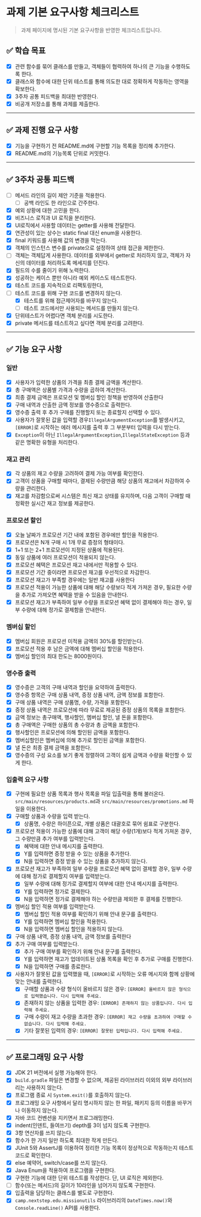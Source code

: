 # 과제 기본 요구사항 체크리스트
> 과제 페이지에 명시된 기본 요구사항을 반영한 체크리스트입니다.

## ✅ 학습 목표

- [x]  관련 함수를 묶어 클래스를 만들고, 객체들이 협력하여 하나의 큰 기능을 수행하도록 한다.
- [x]  클래스와 함수에 대한 단위 테스트를 통해 의도한 대로 정확하게 작동하는 영역을 확보한다.
- [x]  3주차 공통 피드백을 최대한 반영한다.
- [x]  비공개 저장소를 통해 과제를 제출한다.

---

## ✅ 과제 진행 요구 사항

- [x]  기능을 구현하기 전 README.md에 구현할 기능 목록을 정리해 추가한다.
- [x]  README.md의 기능목록 단위로 커밋한다.

---

## ✅ 3주차 공통 피드백

- [ ]  메서드 라인의 길이 제안 기준을 적용한다.
    - [ ]  공백 라인도 한 라인으로 간주한다.
- [x]  예외 상황에 대한 고민을 한다.
- [x]  비즈니스 로직과 UI 로직을 분리한다.
- [x]  UI로직에서 사용할 데이터는 getter를 사용해 전달한다.
- [x]  연관성이 있는 상수는 static final 대신 enum을 사용한다.
- [x]  final 키워드를 사용해 값의 변경을 막는다.
- [x]  객체의 인스턴스 변수를 private으로 설정하여 상태 접근을 제한한다.
- [ ]  객체는 객체답게 사용한다. 데이터를 외부에서 getter로 처리하지 않고, 객체가 자신의 데이터를 처리하도록 메세지를 던진다.
- [x]  필드의 수를 줄이기 위해 노력한다.
- [x]  성공하는 케이스 뿐만 아니라 예외 케이스도 테스트한다.
- [x]  테스트 코드를 지속적으로 리팩토링한다,
- [ ]  테스트 코드를 위해 구현 코드를 변경하지 않는다.
    - [x]  테스트를 위해 접근제어자를 바꾸지 않는다.
    - [ ]  테스트 코드에서만 사용되는 메서드를 만들지 않는다.
- [x]  단위테스트가 어렵다면 객체 분리를 시도한다.
- [x]  private 메서드를 테스트하고 싶다면 객체 분리를 고려한다.

---

## ✅ 기능 요구 사항

### 일반

- [x]  사용자가 입력한 상품의 가격을 최종 결제 금액을 계산한다.
- [x]  총 구매액은 상품별 가격과 수량을 곱하여 계산한다.
- [x]  최종 결제 금액은 프로모션 및 멤버십 할인 정책을 반영하여 산출한다
- [x]  구매 내역과 산출한 금액 정보를 영수증으로 출력한다.
- [x]  영수증 출력 후 추가 구매를 진행할지 또는 종료할지 선택할 수 있다.
- [x]  사용자가 잘못된 값을 입력할 경우`IllegalArgumentException`를 발생시키고, `[ERROR]`로 시작하는 에러 메시지를 출력 후 그 부분부터 입력을 다시 받는다.
- [x]  `Exception`이 아닌 `IllegalArgumentException`,`IllegalStateException` 등과 같은 명확한 유형을 처리한다.

### 재고 관리

- [x]  각 상품의 재고 수량을 고려하여 결제 가능 여부를 확인한다.
- [x]  고객이 상품을 구매할 때마다, 결제된 수량만큼 해당 상품의 재고에서 차감하여 수량을 관리한다.
- [x]  재고를 차감함으로써 시스템은 최신 재고 상태를 유지하며, 다음 고객이 구매할 때 정확한 실시간 재고 정보를 제공한다.

### 프로모션 할인

- [x]  오늘 날짜가 프로모션 기간 내에 포함된 경우에만 할인을 적용한다.
- [x]  프로모션은 N개 구매 시 1개 무료 증정의 형태이다.
- [x]  1+1 또는 2+1 프로모션이 지정된 상품에 적용된다.
- [x]  동일 상품에 여러 프로모션이 적용되지 않는다.
- [x]  프로모션 혜택은 프로모션 재고 내에서만 적용할 수 있다.
- [x]  프로모션 기간 중이라면 프로모션 재고를 우선적으로 차감한다.
- [x]  프로모션 재고가 부족할 경우에는 일반 재고를 사용한다
- [x]  프로모션 적용이 가능한 상품에 대해 해당 수량보다 적게 가져온 경우, 필요한 수량을 추가로 가져오면 혜택을 받을 수 있음을 안내한다.
- [x]  프로모션 재고가 부족하여 일부 수량을 프로모션 혜택 없이 결제해야 하는 경우, 일부 수량에 대해 정가로 결제함을 안내한다.

### 멤버십 할인

- [x]  멤버십 회원은 프로모션 미적용 금액의 30%를 할인받는다.
- [x]  프로모션 적용 후 남은 금액에 대해 멤버십 할인을 적용한다.
- [x]  멤버십 할인의 최대 한도는 8000원이다.

### 영수증 출력

- [x]  영수증은 고객의 구매 내역과 할인을 요약하여 출력한다.
- [x]  영수증 항목은 구매 상품 내역, 증정 상품 내역,  금액 정보를 포함한다.
- [x]  구매 상품 내역은 구매 상품명, 수량, 가격을 포함한다.
- [x]  증정 상품 내역은 프로모션에 따라 무료로 제공된 증정 상품의 목록을 포함한다.
- [x]  금액 정보는 총구매액, 행사할인, 멤버십 할인, 낼 돈을 포함한다.
- [x]  총 구매액은 구매한 상품의 총 수량과 총 금액을 포함한다.
- [x]  행사할인은 프로모션에 의해 할인된 금액을 포함한다.
- [x]  멤버십할인은 멤버십에 의해 추가로 할인된 금액을 포함한다.
- [x]  낼 돈은 최종 결제 금액을 포함한다.
- [x]  영수증의 구성 요소를 보기 좋게 정렬하여 고객이 쉽게 금액과 수량을 확인할 수 있게 한다.

### 입출력 요구 사항

- [x]  구현에 필요한 상품 목록과 행사 목록을 파일 입출력을 통해 불러온다. `src/main/resources/products.md`과 `src/main/resources/promotions.md` 파일을 이용한다.
- [x]  구매할 상품과 수량을 입력 받는다.
    - [x]  상품명, 수량은 하이픈으로, 개별 상품은 대괄호로 묶어 쉼표로 구분한다.
- [x]  프로모션 적용이 가능한 상품에 대해 고객이 해당 수량(1개)보다 적게 가져온 경우, 그 수량만큼 추가 여부를 입력받는다.
    - [x]  혜택에 대한 안내 메시지를 출력한다.
    - [x]  Y를 입력하면 증정 받을 수 있는 상품을 추가한다.
    - [x]  N을 입력하면 증정 받을 수 있는 상품을 추가하지 않는다.
- [x]  프로모션 재고가 부족하여 일부 수량을 프로모션 혜택 없이 결제할 경우, 일부 수량에 대해 정가로 결제할지 여부를 입력받는다.
    - [x]  일부 수량에 대해 정가로 결제할지 여부에 대한 안내 메시지를 출력한다.
    - [x]  Y를 입력하면 정가로 결제한다.
    - [x]  N을 입력하면 정가로 결제해야 하는 수량만큼 제외한 후 결제를 진행한다.
- [x]  멤버십 할인 적용 여부를 입력받는다.
    - [x]  멤버십 할인 적용 여부를 확인하기 위해 안내 문구를 출력한다.
    - [x]  Y를 입력하면 멤버십 할인을 적용한다.
    - [x]  N을 입력하면 멤버십 할인을 적용하지 않는다.
- [x]  구매 상품 내역, 증정 상품 내역, 금액 정보를 출력한다
- [x]  추가 구매 여부를 입력받는다.
    - [x]  추가 구매 여부를 확인하기 위해 안내 문구를 출력한다.
    - [x]  Y를 입력하면 재고가 업데이트된 상품 목록을 확인 후 추가로 구매를 진행한다.
    - [x]  N을 입력하면 구매를 종료한다.
- [x]  사용자가 잘못된 값을 입력했을 때, `[ERROR]`로 시작하는 오류 메시지와 함께 상황에 맞는 안내를 출력한다.
    - [x]  구매할 상품과 수량 형식이 올바르지 않은 경우: `[ERROR] 올바르지 않은 형식으로 입력했습니다. 다시 입력해 주세요.`
    - [x]  존재하지 않는 상품을 입력한 경우: `[ERROR] 존재하지 않는 상품입니다. 다시 입력해 주세요.`
    - [x]  구매 수량이 재고 수량을 초과한 경우: `[ERROR] 재고 수량을 초과하여 구매할 수 없습니다. 다시 입력해 주세요.`
    - [x]  기타 잘못된 입력의 경우: `[ERROR] 잘못된 입력입니다. 다시 입력해 주세요.`

---

## ✅ 프로그래밍 요구 사항

- [x]  JDK 21 버전에서 실행 가능해야 한다.
- [x]  `build.gradle` 파일은 변경할 수 없으며, 제공된 라이브러리 이외의 외부 라이브러리는 사용하지 않는다.
- [x]  프로그램 종료 시 `System.exit()`를 호출하지 않는다.
- [x]  프로그래밍 요구 사항에서 달리 명시하지 않는 한 파일, 패키지 등의 이름을 바꾸거나 이동하지 않는다.
- [x]  자바 코드 컨벤션을 지키면서 프로그래밍한다.
- [x]  indent(인덴트, 들여쓰기) depth를 3이 넘지 않도록 구현한다.
- [x]  3항 연산자를 쓰지 않는다.
- [x]  함수가 한 가지 일만 하도록 최대한 작게 만든다.
- [x]  JUnit 5와 AssertJ를 이용하여 정리한 기능 목록이 정상적으로 작동하는지 테스트 코드로 확인한다.
- [x]  else 예약어, switch/case를 쓰지 않는다.
- [x]  Java Enum을 적용하여 프로그램을 구현한다.
- [x]  구현한 기능에 대한 단위 테스트를 작성한다. 단, UI 로직은 제외한다.
- [ ]  함수(또는 메서드)의 길이가 10라인을 넘어가지 않도록 구현한다.
- [x]  입출력을 담당하는 클래스를 별도로 구현한다.
- [x]  `camp.nextstep.edu.missionutils` 라이브러리의 `DateTimes.now()`와 `Console.readLine()` API를 사용한다.